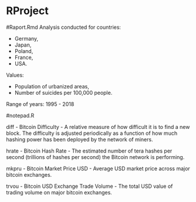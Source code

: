# RProject

#Raport.Rmd
Analysis conducted for countries:

- Germany,
- Japan,
- Poland,
- France,
- USA.

Values:

- Population of urbanized areas,
- Number of suicides per 100,000 people.

Range of years: 1995 - 2018

#notepad.R

diff - Bitcoin Difficulty - A relative measure of how difficult it is to find a new block. The difficulty is adjusted periodically as a function of how much hashing power has been deployed by the network of miners.

hrate - Bitcoin Hash Rate - The estimated number of tera hashes per second (trillions of hashes per second) the Bitcoin network is performing.

mkpru - Bitcoin Market Price USD - Average USD market price across major bitcoin exchanges.

trvou - Bitcoin USD Exchange Trade Volume - The total USD value of trading volume on major bitcoin exchanges.